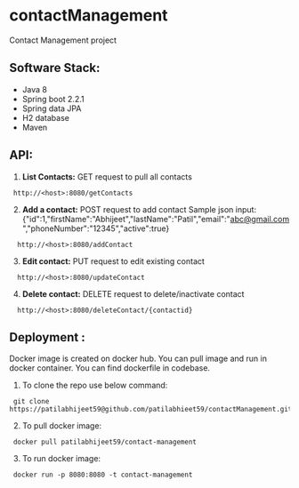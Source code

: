 # contactManagement
Contact Management project

## Software Stack:
  - Java 8
  - Spring boot 2.2.1
  - Spring data JPA
  - H2 database
  - Maven

## API:
  1. **List Contacts:** GET request to pull all contacts
   ```
    http://<host>:8080/getContacts
  ```
  2. **Add a contact:** POST request to add contact
  Sample json input:{"id":1,"firstName":"Abhijeet","lastName":"Patil","email":"abc@gmail.com","phoneNumber":"12345","active":true}
  ```
    http://<host>:8080/addContact
  ```  
  3. **Edit contact:** PUT request to edit existing contact
  ```
    http://<host>:8080/updateContact
  ```
  4. **Delete contact:** DELETE request to delete/inactivate contact
  ```
    http://<host>:8080/deleteContact/{contactid}
  ```
    
## Deployment :
   Docker image is created on docker hub. You can pull image and run in docker container. You can find dockerfile in codebase.
   
   1. To clone the repo use below command:
   ```
    git clone https://patilabhijeet59@github.com/patilabhieet59/contactManagement.git
   ```
   2. To pull docker image:
   ```
    docker pull patilabhijeet59/contact-management
   ```
   3. To run docker image:
   ```
    docker run -p 8080:8080 -t contact-management
   ```
